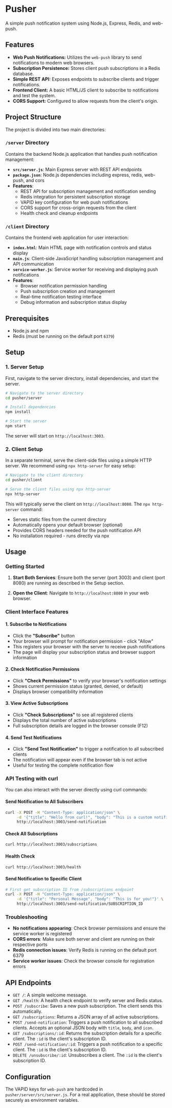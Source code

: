 # Pusher

A simple push notification system using Node.js, Express, Redis, and web-push.

## Features

- **Web Push Notifications:** Utilizes the `web-push` library to send notifications to modern web browsers.
- **Subscription Persistence:** Stores client push subscriptions in a Redis database.
- **Simple REST API:** Exposes endpoints to subscribe clients and trigger notifications.
- **Frontend Client:** A basic HTML/JS client to subscribe to notifications and test the system.
- **CORS Support:** Configured to allow requests from the client's origin.

## Project Structure

The project is divided into two main directories:

### `/server` Directory
Contains the backend Node.js application that handles push notification management:
- **`src/server.js`**: Main Express server with REST API endpoints
- **`package.json`**: Node.js dependencies including express, redis, web-push, and cors
- **Features**:
  - REST API for subscription management and notification sending
  - Redis integration for persistent subscription storage
  - VAPID key configuration for web push notifications
  - CORS support for cross-origin requests from the client
  - Health check and cleanup endpoints

### `/client` Directory
Contains the frontend web application for user interaction:
- **`index.html`**: Main HTML page with notification controls and status display
- **`main.js`**: Client-side JavaScript handling subscription management and API communication
- **`service-worker.js`**: Service worker for receiving and displaying push notifications
- **Features**:
  - Browser notification permission handling
  - Push subscription creation and management
  - Real-time notification testing interface
  - Debug information and subscription status display

## Prerequisites

- Node.js and npm
- Redis (must be running on the default port `6379`)

## Setup

### 1. Server Setup

First, navigate to the server directory, install dependencies, and start the server.

```bash
# Navigate to the server directory
cd pusher/server

# Install dependencies
npm install

# Start the server
npm start
```

The server will start on `http://localhost:3003`.

### 2. Client Setup

In a separate terminal, serve the client-side files using a simple HTTP server. We recommend using `npx http-server` for easy setup:

```bash
# Navigate to the client directory
cd pusher/client

# Serve the client files using npx http-server
npx http-server
```

This will typically serve the client on `http://localhost:8080`. The `npx http-server` command:
- Serves static files from the current directory
- Automatically opens your default browser (optional)
- Provides CORS headers needed for the push notification API
- No installation required - runs directly via npx

## Usage

### Getting Started

1. **Start Both Services**: Ensure both the server (port 3003) and client (port 8080) are running as described in the Setup section.

2. **Open the Client**: Navigate to `http://localhost:8080` in your web browser.

### Client Interface Features

#### 1. **Subscribe to Notifications**
- Click the **"Subscribe"** button
- Your browser will prompt for notification permission - click "Allow"
- This registers your browser with the server to receive push notifications
- The page will display your subscription status and browser support information

#### 2. **Check Notification Permissions**
- Click **"Check Permissions"** to verify your browser's notification settings
- Shows current permission status (granted, denied, or default)
- Displays browser compatibility information

#### 3. **View Active Subscriptions**
- Click **"Check Subscriptions"** to see all registered clients
- Displays the total number of active subscriptions
- Full subscription details are logged in the browser console (F12)

#### 4. **Send Test Notifications**
- Click **"Send Test Notification"** to trigger a notification to all subscribed clients
- The notification will appear even if the browser tab is not active
- Useful for testing the complete notification flow

### API Testing with curl

You can also interact with the server directly using curl commands:

#### Send Notification to All Subscribers
```bash
curl -X POST -H "Content-Type: application/json" \
     -d '{"title": "Hello from curl!", "body": "This is a custom notification."}' \
     http://localhost:3003/send-notification
```

#### Check All Subscriptions
```bash
curl http://localhost:3003/subscriptions
```

#### Health Check
```bash
curl http://localhost:3003/health
```

#### Send Notification to Specific Client
```bash
# First get subscription ID from /subscriptions endpoint
curl -X POST -H "Content-Type: application/json" \
     -d '{"title": "Personal Message", "body": "This is for you!"}' \
     http://localhost:3003/send-notification/SUBSCRIPTION_ID
```

### Troubleshooting

- **No notifications appearing**: Check browser permissions and ensure the service worker is registered
- **CORS errors**: Make sure both server and client are running on their respective ports
- **Redis connection issues**: Verify Redis is running on the default port 6379
- **Service worker issues**: Check the browser console for registration errors

## API Endpoints

- `GET /`: A simple welcome message.
- `GET /health`: A health check endpoint to verify server and Redis status.
- `POST /subscribe`: Saves a new push subscription. The client sends this automatically.
- `GET /subscriptions`: Returns a JSON array of all active subscriptions.
- `POST /send-notification`: Triggers a push notification to all subscribed clients. Accepts an optional JSON body with `title`, `body`, and `icon`.
- `GET /subscriptions/:id`: Returns the subscription details for a specific client. The `:id` is the client's subscription ID.
- `POST /send-notification/:id`: Triggers a push notification to a specific client. The `:id` is the client's subscription ID.
- `DELETE /unsubscribe/:id`: Unsubscribes a client. The `:id` is the client's subscription ID.

## Configuration

The VAPID keys for `web-push` are hardcoded in `pusher/server/src/server.js`. For a real application, these should be stored securely as environment variables.
